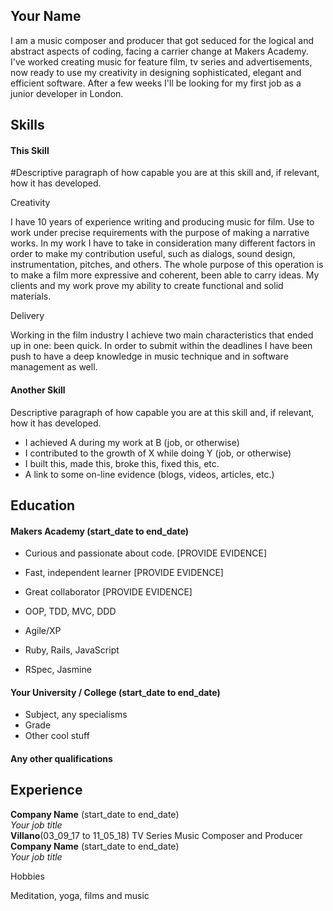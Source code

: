 ## Your Name
<!--
A sentence about who and what you are. Then a sentence about what you've achieved. And then a sentence about what you're looking for: what you would ideally be doing, with whom and in what environment. -->

I am a music composer and producer that got seduced for the logical and abstract aspects
of coding, facing a carrier change at Makers Academy. I've worked creating music for
feature film, tv series and advertisements, now ready to use my creativity in designing
sophisticated, elegant and efficient software. After a few weeks I'll be looking for my first
job as a junior developer in London.

## Skills

#### This Skill

#Descriptive paragraph of how capable you are at this skill and, if relevant, how it has developed.
<!-- - Experience
- Achievements
- Evidence -->

Creativity

 I have 10 years of experience writing and producing music for film. Use to work under precise
 requirements with the purpose of making a narrative works.
 In my work I have to take in consideration many different factors in order to make my contribution
 useful, such as dialogs, sound design, instrumentation, pitches, and others. The whole purpose of this
 operation is to make a film more expressive and coherent, been able to carry ideas. My clients and my
 work prove my ability to create functional and solid materials.

 Delivery

Working in the film industry I achieve two main characteristics that ended up in one: been quick.
In order to submit within the deadlines I have been push to have a deep knowledge in music technique
and in software management as well.


#### Another Skill

Descriptive paragraph of how capable you are at this skill and, if relevant, how it has developed.

- I achieved A during my work at B (job, or otherwise)
- I contributed to the growth of X while doing Y (job, or otherwise)
- I built this, made this, broke this, fixed this, etc.
- A link to some on-line evidence (blogs, videos, articles, etc.)

## Education

#### Makers Academy (start_date to end_date)

- Curious and passionate about code. [PROVIDE EVIDENCE]
- Fast, independent learner [PROVIDE EVIDENCE]
- Great collaborator [PROVIDE EVIDENCE]

- OOP, TDD, MVC, DDD
- Agile/XP
- Ruby, Rails, JavaScript
- RSpec, Jasmine

#### Your University / College (start_date to end_date)

- Subject, any specialisms
- Grade
- Other cool stuff

#### Any other qualifications

## Experience

**Company Name** (start_date to end_date)    
*Your job title*  
**Villano**(03_09_17 to 11_05_18)
TV Series Music Composer and Producer
**Company Name** (start_date to end_date)   
*Your job title*  

Hobbies

Meditation, yoga, films and music
